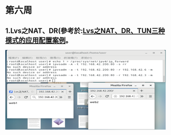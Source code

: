 # 第六周
## 1.Lvs之NAT、DR(參考於:[Lvs之NAT、DR、TUN三种模式的应用配置案例](https://blog.51cto.com/lansgg/1229421)。
![image](https://github.com/LarrySu508/Linux_note/blob/master/Week6/a.png)
